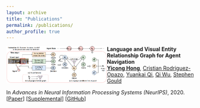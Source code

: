 ```yaml
---
layout: archive
title: "Publications"
permalink: /publications/
author_profile: true
---
```


<img align="left" width="270" height="100" img src="images/p2-teaser.png" width="200"/>

**Language and Visual Entity Relationship Graph for Agent Navigation**<br>
[**Yicong Hong**](http://www.yiconghong.me/), [Cristian Rodriguez-Opazo](https://crodriguezo.github.io/), [Yuankai Qi](https://sites.google.com/site/yuankiqi/home), [Qi Wu](http://www.qi-wu.me/), [Stephen Gould](http://users.cecs.anu.edu.au/~sgould/)<br>

In <em>Advances in Neural Information Processing Systems (NeurIPS)</em>, 2020.<br>
[[Paper](https://papers.nips.cc/paper/2020/hash/56dc0997d871e9177069bb472574eb29-Abstract.html)] [[Supplemental](https://papers.nips.cc/paper/2020/file/56dc0997d871e9177069bb472574eb29-Supplemental.pdf)] [[GitHub](https://github.com/YicongHong/Entity-Graph-VLN)]</br>

